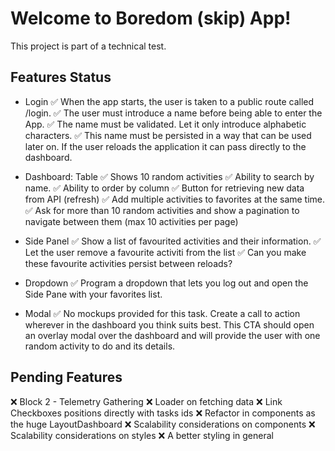 # Welcome to Boredom (skip) App!

This project is part of a technical test.

## Features Status

- Login
✅ When the app starts, the user is taken to a public route called /login.
✅ The user must introduce a name before being able to enter the App.
✅ The name must be validated. Let it only introduce alphabetic characters.
✅ This name must be persisted in a way that can be used later on. If the user reloads the application it can pass directly to the dashboard.

- Dashboard: Table
✅ Shows 10 random activities
✅ Ability to search by name.
✅ Ability to order by column
✅ Button for retrieving new data from API (refresh)
✅ Add multiple activities to favorites at the same time. 
✅ Ask for more than 10 random activities and show a pagination to navigate between them (max 10 activities per page)

- Side Panel
✅ Show a list of favourited activities and their information.
✅ Let the user remove a favourite activiti from the list
✅ Can you make these favourite activities persist between reloads?

- Dropdown
✅ Program a dropdown that lets you log out and open the Side Pane with your favorites list.

- Modal
✅ No mockups provided for this task. Create a call to action wherever in the dashboard you think
suits best. This CTA should open an overlay modal over the dashboard and will provide the user
with one random activity to do and its details.


## Pending Features

❌ Block 2 - Telemetry Gathering
❌ Loader on fetching data
❌ Link Checkboxes positions directly with tasks ids
❌ Refactor in components as the huge LayoutDashboard
❌ Scalability considerations on components
❌ Scalability considerations on styles
❌ A better styling in general
